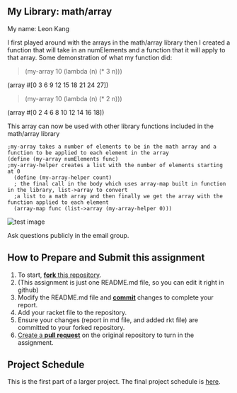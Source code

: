 ## My Library: math/array
My name: Leon Kang

I first played around with the arrays in the math/array library then I created a function that will take in
an numElements and a function that it will apply to that array.
Some demonstration of what my function did:

> (my-array 10 (lambda (n) (* 3 n)))

(array #[0 3 6 9 12 15 18 21 24 27])

> (my-array 10 (lambda (n) (* 2 n)))

(array #[0 2 4 6 8 10 12 14 16 18])

This array can now be used with other library functions included in the math/array library

```
;my-array takes a number of elements to be in the math array and a function to be applied to each element in the array
(define (my-array numElements func)
;my-array-helper creates a list with the number of elements starting at 0
  (define (my-array-helper count)
  ; the final call in the body which uses array-map built in function in the library, list->array to convert
  ;a list to a math array and then finally we get the array with the function applied to each element
  (array-map func (list->array (my-array-helper 0)))

```

![test image](/testimage.png?raw=true "test image")


Ask questions publicly in the email group.

## How to Prepare and Submit this assignment

1. To start, [**fork** this repository][forking]. 
  2. (This assignment is just one README.md file, so you can edit it right in github)
1. Modify the README.md file and [**commit**][ref-commit] changes to complete your report.
1. Add your racket file to the repository. 
1. Ensure your changes (report in md file, and added rkt file) are committed to your forked repository.
1. [Create a **pull request**][pull-request] on the original repository to turn in the assignment.

## Project Schedule
This is the first part of a larger project. The final project schedule is [here][schedule].

<!-- Links -->
[schedule]: https://github.com/oplS17projects/FP-Schedule
[markdown]: https://help.github.com/articles/markdown-basics/
[forking]: https://guides.github.com/activities/forking/
[ref-clone]: http://gitref.org/creating/#clone
[ref-commit]: http://gitref.org/basic/#commit
[ref-push]: http://gitref.org/remotes/#push
[pull-request]: https://help.github.com/articles/creating-a-pull-request

